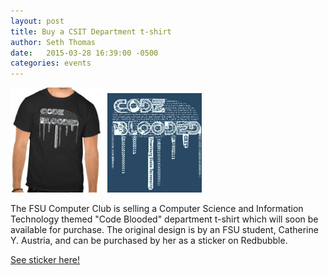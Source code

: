 ```yaml
---
layout: post
title: Buy a CSIT Department t-shirt 
author: Seth Thomas
date:   2015-03-28 16:39:00 -0500
categories: events
---
```

<img src="/images/zazzlecodeb.png" width="30%">
<img src='/images/cbbrand.png' width='30%'>

The FSU Computer Club is selling a Computer Science and Information Technology
themed "Code Blooded" department t-shirt which will soon be available for
purchase.  The original design is by an FSU student, Catherine Y. Austria, and
can be purchased by her as a sticker on Redbubble.

[See sticker here!](http://goo.gl/P88z8l)

